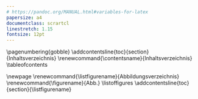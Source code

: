```yaml
---
# https://pandoc.org/MANUAL.html#variables-for-latex
papersize: a4
documentclass: scrartcl
linestretch: 1.15
fontsize: 12pt
---
```


\pagenumbering{gobble}
\addcontentsline{toc}{section}{Inhaltsverzeichnis}
\renewcommand{\contentsname}{Inhaltsverzeichnis}
\tableofcontents

\newpage
\renewcommand{\listfigurename}{Abbildungsverzeichnis}
\renewcommand{\figurename}{Abb.}
\listoffigures
\addcontentsline{toc}{section}{\listfigurename}
